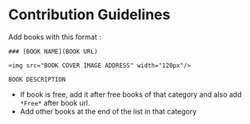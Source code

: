 Contribution Guidelines
====

Add books with this format :


```
### [BOOK NAME](BOOK URL)

<img src="BOOK COVER IMAGE ADDRESS" width="120px"/>

BOOK DESCRIPTION

```

* If book is free, add it after free books of that category and also add `*Free*` after book url.
* Add other books at the end of the list in that category
